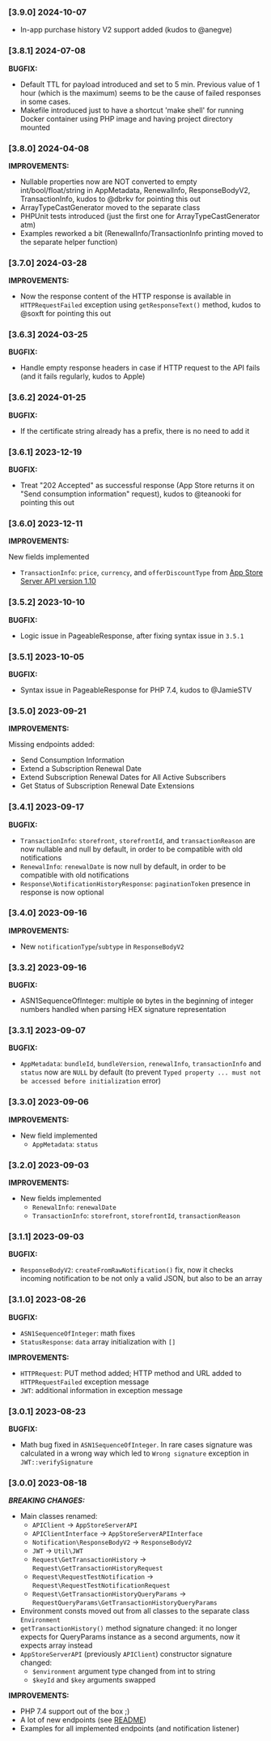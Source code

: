 ### [3.9.0] 2024-10-07

- In-app purchase history V2 support added (kudos to @anegve)

### [3.8.1] 2024-07-08

**BUGFIX:**

- Default TTL for payload introduced and set to 5 min. Previous value of 1 hour (which is the maximum) seems to be the cause of failed responses in some cases.
- Makefile introduced just to have a shortcut 'make shell' for running Docker container using PHP image and having project directory mounted 

### [3.8.0] 2024-04-08

**IMPROVEMENTS:**

- Nullable properties now are NOT converted to empty int/bool/float/string in AppMetadata, RenewalInfo, ResponseBodyV2, TransactionInfo, kudos to @dbrkv for pointing this out
- ArrayTypeCastGenerator moved to the separate class
- PHPUnit tests introduced (just the first one for ArrayTypeCastGenerator atm)
- Examples reworked a bit (RenewalInfo/TransactionInfo printing moved to the separate helper function)

### [3.7.0] 2024-03-28

**IMPROVEMENTS:**

- Now the response content of the HTTP response is available in `HTTPRequestFailed` exception using `getResponseText()` method, kudos to @soxft for pointing this out 

### [3.6.3] 2024-03-25

**BUGFIX:**

- Handle empty response headers in case if HTTP request to the API fails (and it fails regularly, kudos to Apple)

### [3.6.2] 2024-01-25

**BUGFIX:**

- If the certificate string already has a prefix, there is no need to add it

### [3.6.1] 2023-12-19

**BUGFIX:**

- Treat "202 Accepted" as successful response (App Store returns it on "Send consumption information" request), kudos to @teanooki for pointing this out

### [3.6.0] 2023-12-11

**IMPROVEMENTS:**

New fields implemented
- `TransactionInfo`: `price`, `currency`, and `offerDiscountType` from [App Store Server API version 1.10](https://developer.apple.com/documentation/appstoreserverapi/app_store_server_api_changelog#4307459)

### [3.5.2] 2023-10-10

**BUGFIX:**

- Logic issue in PageableResponse, after fixing syntax issue in `3.5.1`

### [3.5.1] 2023-10-05

**BUGFIX:**

- Syntax issue in PageableResponse for PHP 7.4, kudos to @JamieSTV

### [3.5.0] 2023-09-21

**IMPROVEMENTS:**

Missing endpoints added:
- Send Consumption Information
- Extend a Subscription Renewal Date
- Extend Subscription Renewal Dates for All Active Subscribers
- Get Status of Subscription Renewal Date Extensions

### [3.4.1] 2023-09-17

**BUGFIX:**

- `TransactionInfo`: `storefront`, `storefrontId`, and `transactionReason` are now nullable and null by default, in order to be compatible with old notifications
- `RenewalInfo`: `renewalDate` is now null by default, in order to be compatible with old notifications
- `Response\NotificationHistoryResponse`: `paginationToken` presence in response is now optional

### [3.4.0] 2023-09-16

**IMPROVEMENTS:**

- New `notificationType`/`subtype` in `ResponseBodyV2`

### [3.3.2] 2023-09-16

**BUGFIX:**

- ASN1SequenceOfInteger: multiple `00` bytes in the beginning of integer numbers handled when parsing HEX signature representation

### [3.3.1] 2023-09-07

**BUGFIX:**

- `AppMetadata`: `bundleId`, `bundleVersion`, `renewalInfo`, `transactionInfo` and `status` now are `NULL` by default (to prevent `Typed property ... must not be accessed before initialization` error)

### [3.3.0] 2023-09-06

**IMPROVEMENTS:**

- New field implemented
  - `AppMetadata`: `status`

### [3.2.0] 2023-09-03

**IMPROVEMENTS:**

- New fields implemented
  - `RenewalInfo`: `renewalDate`
  - `TransactionInfo`: `storefront`, `storefrontId`, `transactionReason`

### [3.1.1] 2023-09-03

**BUGFIX:**

- `ResponseBodyV2`: `createFromRawNotification()` fix, now it checks incoming notification to be not only a valid JSON, but also to be an array

### [3.1.0] 2023-08-26

**BUGFIX:**
 
- `ASN1SequenceOfInteger`: math fixes
- `StatusResponse`: `data` array initialization with `[]`

**IMPROVEMENTS:**

- `HTTPRequest`: PUT method added; HTTP method and URL added to `HTTPRequestFailed` exception message
- `JWT`: additional information in exception message

### [3.0.1] 2023-08-23

**BUGFIX:**

- Math bug fixed in `ASN1SequenceOfInteger`. In rare cases signature was calculated in a wrong way which led to `Wrong signature` exception in `JWT::verifySignature`

### [3.0.0] 2023-08-18

***BREAKING CHANGES:***

- Main classes renamed:
  - `APIClient` -> `AppStoreServerAPI`
  - `APIClientInterface` -> `AppStoreServerAPIInterface`
  - `Notification\ResponseBodyV2` -> `ResponseBodyV2`
  - `JWT` -> `Util\JWT`
  - `Request\GetTransactionHistory` -> `Request\GetTransactionHistoryRequest`
  - `Request\RequestTestNotification` -> `Request\RequestTestNotificationRequest`
  - `Request\GetTransactionHistoryQueryParams` -> `RequestQueryParams\GetTransactionHistoryQueryParams`
- Environment consts moved out from all classes to the separate class `Environment`
- `getTransactionHistory()` method signature changed: it no longer expects for QueryParams instance as a second arguments, now it expects array instead
- `AppStoreServerAPI` (previously `APIClient`) constructor signature changed:
  - `$environment` argument type changed from int to string
  - `$keyId` and `$key` arguments swapped

**IMPROVEMENTS:**

- PHP 7.4 support out of the box ;)
- A lot of new endpoints (see [README](https://github.com/readdle/app-store-server-api/blob/master/README.md))
- Examples for all implemented endpoints (and notification listener)
